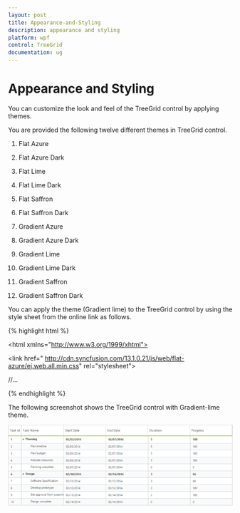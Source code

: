 ```yaml
---
layout: post
title: Appearance-and-Styling
description: appearance and styling
platform: wpf
control: TreeGrid
documentation: ug
---
```


# Appearance and Styling

You can customize the look and feel of the TreeGrid control by applying themes.

You are provided the following twelve different themes in TreeGrid control.

1. Flat Azure                          

2. Flat Azure Dark                 

3. Flat Lime                             

4. Flat Lime Dark                  

5. Flat Saffron                       

6. Flat Saffron Dark

7. Gradient Azure

8. Gradient Azure Dark

9. Gradient Lime

10. Gradient Lime Dark

11. Gradient Saffron

12. Gradient Saffron Dark



You can apply the theme (Gradient lime) to the TreeGrid control by using the style sheet from the online link as follows.



{% highlight html %}

<!DOCTYPE html>



<html xmlns="http://www.w3.org/1999/xhtml">



<head>



<title>Getting Started with TreeGrid Control for JavaScript</title>



<!-- style sheet for default theme(gradient lime) -->



<link href=" http://cdn.syncfusion.com/13.1.0.21/js/web/flat-azure/ej.web.all.min.css" rel="stylesheet">



//...



</html>



{% endhighlight %}



The following screenshot shows the TreeGrid control with Gradient-lime theme.

![](Appearance-and-Styling_images/Appearance-and-Styling_img1.png)





